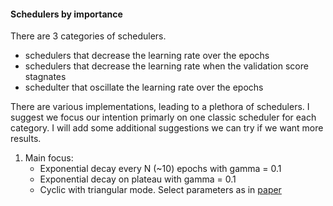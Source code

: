 
#### Schedulers by importance
There are 3 categories of schedulers.
- schedulers that decrease the learning rate over the epochs
- schedulers that decrease the learning rate when the validation score stagnates
- schedulter that oscillate the learning rate over the epochs

There are various implementations, leading to a plethora of schedulers. I suggest we focus our intention primarly on
one classic scheduler for each category. I will add some additional suggestions we can try if we want more results.

1. Main focus:
   - Exponential decay every N (~10) epochs with gamma = 0.1
   - Exponential decay on plateau with gamma = 0.1
   - Cyclic with triangular mode. Select parameters as in [paper]()
